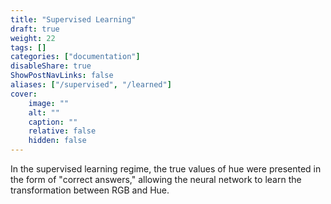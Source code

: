 ```yaml
---
title: "Supervised Learning"
draft: true
weight: 22
tags: []
categories: ["documentation"]
disableShare: true
ShowPostNavLinks: false
aliases: ["/supervised", "/learned"]
cover:
    image: ""
    alt: ""
    caption: ""
    relative: false
    hidden: false
---
```


In the supervised learning regime, the true values of hue were presented in the form of "correct answers," allowing the neural network to learn the transformation between RGB and Hue.

